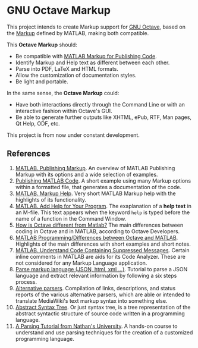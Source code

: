 # GNU Octave Markup

This project intends to create Markup support for [GNU Octave](https://www.gnu.org/software/octave/), based on the [Markup](http://de.mathworks.com/help/matlab/matlab_prog/marking-up-matlab-comments-for-publishing.html "MATLAB - Publishing Markup") defined by MATLAB, making both compatible.

This **Octave Markup** should:
- Be compatible with [MATLAB Markup for Publishing Code](http://de.mathworks.com/help/matlab/matlab_prog/publishing-matlab-code.html "Publishing MATLAB Code").
- Identify Markup and Help text as different between each other.
- Parse into PDF, LaTeX and HTML formats.
- Allow the customization of documentation styles.
- Be light and portable.

In the same sense, the **Octave Markup** could:
- Have both interactions directly through the Command Line or with an interactive fashion within Octave's GUI.
- Be able to generate further outputs like XHTML, ePub, RTF, Man pages, Qt Help, ODF, etc.

This project is from now under constant development.

References
----------

1. [MATLAB. Publishing Markup](http://de.mathworks.com/help/matlab/matlab_prog/marking-up-matlab-comments-for-publishing.html). An overview of MATLAB Publishing Markup with its options and a wide selection of examples.
2. [Publishing MATLAB Code](http://de.mathworks.com/help/matlab/matlab_prog/publishing-matlab-code.html). A short example using many Markup options within a formatted file, that generates a documentation of the code.
3. [MATLAB. Markup Help](http://www.mathworks.com/matlabcentral/answers/help/markup/). Very short MATLAB Markup help with the highlights of its functionality.
4. [MATLAB. Add Help for Your Program](http://de.mathworks.com/help/matlab/matlab_prog/add-help-for-your-program.html). The exaplanation of a **help text** in an M-file. This text appears when the keyword `help`  is typed before the name of a function in the Command Window.
5. [How is Octave different from Matlab?](http://wiki.octave.org/FAQ#How_is_Octave_different_from_Matlab.3F) The main differences between coding in Octave and in MATLAB, according to Octave Developers.
6. [MATLAB Programming/Differences between Octave and MATLAB](http://en.wikibooks.org/wiki/MATLAB_Programming/Differences_between_Octave_and_MATLAB). Highlights of the main differences with short examples and short notes.
7. [MATLAB. Understand Code Containing Suppressed Messages](http://en.mathworks.com/help/releases/R2015a/matlab/matlab_prog/check-code-for-errors-and-warnings.html#brx2q1o). Certain inline comments in MATLAB are aids for its Code Analyzer. These are not considered for any Markup Language application.
8. [Parse markup language (JSON, html, xml ...)](http://kb.refinepro.com/2011/10/parse-mark-up-language-json-html-xml.html). Tutorial to parse a JSON language and extract relevant information by following a six steps process.
9. [Alternative parsers](https://www.mediawiki.org/wiki/Alternative_parsers). Compilation of links, descriptions, and status reports of the various alternative parsers, which are able or intended to translate MediaWiki's text markup syntax into something else.
10. [Abstract Syntax Tree](https://en.wikipedia.org/wiki/Abstract_syntax_tree). Or just syntax tree, is a tree representation of the abstract syntactic structure of source code written in a programming language.
11. [A Parsing Tutorial from Nathan's University](http://nathansuniversity.com/pegs.html). A hands-on course to understand and use parsing techniques for the creation of a customized programming language.